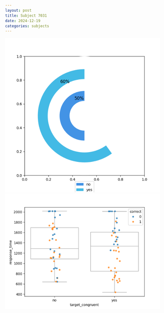 ```yaml
---
layout: post
title: Subject 7031
date: 2024-12-19
categories: subjects
---
```


![](data/7031/run-1/7031_accuracy_target_congruence.png)
![](data/7031/run-1/7031_rt_congruence.png)

